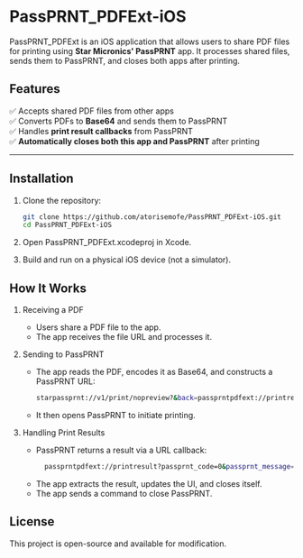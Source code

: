 # PassPRNT_PDFExt-iOS

PassPRNT_PDFExt is an iOS application that allows users to share PDF files for printing using **Star Micronics' PassPRNT** app. It processes shared files, sends them to PassPRNT, and closes both apps after printing.

## Features
✅ Accepts shared PDF files from other apps  
✅ Converts PDFs to **Base64** and sends them to PassPRNT  
✅ Handles **print result callbacks** from PassPRNT  
✅ **Automatically closes both this app and PassPRNT** after printing  

---

## Installation
1. Clone the repository:
   ```bash
   git clone https://github.com/atorisemofe/PassPRNT_PDFExt-iOS.git
   cd PassPRNT_PDFExt-iOS

2. Open PassPRNT_PDFExt.xcodeproj in Xcode.

3. Build and run on a physical iOS device (not a simulator).

## How It Works
1. Receiving a PDF
    - Users share a PDF file to the app.
    - The app receives the file URL and processes it.

2. Sending to PassPRNT
    - The app reads the PDF, encodes it as Base64, and constructs a PassPRNT URL:
      ```bash
      starpassprnt://v1/print/nopreview?&back=passprntpdfext://printresult&pdf=<encoded_pdf>
    - It then opens PassPRNT to initiate printing.

3. Handling Print Results
    - PassPRNT returns a result via a URL callback:
      ```bash
        passprntpdfext://printresult?passprnt_code=0&passprnt_message=SUCCESS
    - The app extracts the result, updates the UI, and closes itself.
    - The app sends a command to close PassPRNT.

## License
This project is open-source and available for modification.


